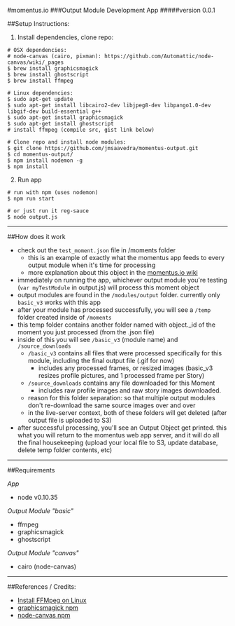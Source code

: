 #momentus.io
###Output Module Development App
#####version 0.0.1

##Setup Instructions:
1. Install dependencies, clone repo:
  ```
  # OSX dependencies:
  # node-canvas (cairo, pixman): https://github.com/Automattic/node-canvas/wiki/_pages
  $ brew install graphicsmagick
  $ brew install ghostscript
  $ brew install ffmpeg

  # Linux dependencies:
  $ sudo apt-get update
  $ sudo apt-get install libcairo2-dev libjpeg8-dev libpango1.0-dev libgif-dev build-essential g++
  $ sudo apt-get install graphicsmagick
  $ sudo apt-get install ghostscript
  # install ffmpeg (compile src, gist link below)

  # Clone repo and install node modules:
  $ git clone https://github.com/jmsaavedra/momentus-output.git
  $ cd momentus-output/
  $ npm install nodemon -g
  $ npm install
  ```

2. Run app

  ```
  # run with npm (uses nodemon)
  $ npm run start

  # or just run it reg-sauce
  $ node output.js
  ```

___
##How does it work

* check out the `test_moment.json` file in /moments folder
  * this is an example of exactly what the momentus app feeds to every output module when it's time for processing
  * more explanation about this object in the [momentus.io wiki](https://github.com/jmsaavedra/momentus.io/wiki/Output-Module-API)
* immediately on running the app, whichever output module you're testing (`var myTestModule` in output.js) will process this moment object
* output modules are found in the `/modules/output` folder. currently only `basic_v3` works with this app
* after your module has processed successfully, you will see a `/temp` folder created inside of `/moments`
* this temp folder contains another folder named with object._id of the moment you just processed (from the .json file)
* inside of this you will see `/basic_v3` (module name) and `/source_downloads`
  * `/basic_v3` contains all files that were processed specifically for this module, including the final output file (.gif for now)
    * includes any processed frames, or resized images (basic_v3 resizes profile pictures, and 1 processed frame per Story)
  * `/source_downloads` contains any file downloaded for this Moment
    * includes raw profile images and raw story images downloaded.
  * reason for this folder separation: so that multiple output modules don't re-download the same source images over and over
  * in the live-server context, both of these folders will get deleted (after output file is uploaded to S3)
* after successful processing, you'll see an Output Object get printed. this what you will return to the momentus web app server, and it will do all the final housekeeping (upload your local file to S3, update database, delete temp folder contents, etc)


___
##Requirements

_App_
* node v0.10.35

_Output Module "basic"_
* ffmpeg
* graphicsmagick
* ghostscript

_Output Module "canvas"_
* cairo (node-canvas)

___
##References / Credits:


* [Install FFMpeg on Linux](https://gist.github.com/jmsaavedra/62bbcd20d40bcddf27ac)
* [graphicsmagick npm](https://github.com/aheckmann/gm)
* [node-canvas npm](https://github.com/Automattic/node-canvas)
